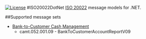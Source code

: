 [![License](https://img.shields.io/badge/License-Apache%202.0-blue.svg)](https://www.apache.org/licenses/LICENSE-2.0)
#ISO20022DotNet
[ISO 20022](https://en.wikipedia.org/wiki/ISO_20022) message models for .NET.

##Supported message sets

* [Bank-to-Customer Cash Management](https://www.iso20022.org/iso-20022-message-definitions?scope%5B0%5D=message_sets&search=Bank-to-Customer%20Cash%20Management)
    * camt.052.001.09 - BankToCustomerAccountReportV09
